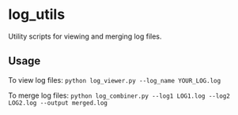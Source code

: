 # log_utils

Utility scripts for viewing and merging log files.

## Usage

To view log files:
    ```
    python log_viewer.py --log_name YOUR_LOG.log
    ```

To merge log files:
    ```
    python log_combiner.py --log1 LOG1.log --log2 LOG2.log --output merged.log
    ```
